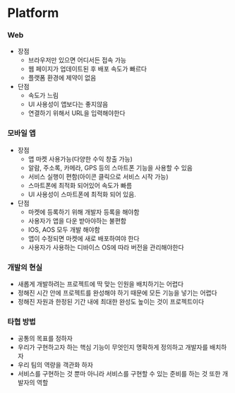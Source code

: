 # Platform

### Web
* 장점
  * 브라우저만 있으면 어디서든 접속 가능
  * 웹 페이지가 업데이트된 후 배포 속도가 빠르다
  * 플랫폼 환경에 제약이 없음
* 단점
  * 속도가 느림
  * UI 사용성이 앱보다는 좋지않음
  * 연결하기 위해서 URL을 입력해야한다

### 모바일 앱
* 장점
  * 앱 마켓 사용가능(다양한 수익 창출 가능)
  * 알람, 주소록, 카메라, GPS 등의 스마트폰 기능을 사용할 수 있음
  * 서비스 실행이 편함(아이콘 클릭으로 서비스 시작 가능)
  * 스마트폰에 최적화 되어있어 속도가 빠름
  * UI 사용성이 스마트폰에 최적화 되어 있음.
* 단점
  * 마켓에 등록하기 위해 개발자 등록을 해야함
  * 사용자가 앱을 다운 받아야하는 불편함
  * IOS, AOS 모두 개발 해야함
  * 앱이 수정되면 마켓에 새로 배포하여야 한다
  * 사용자가 사용하는 디바이스 OS에 따라 버전을 관리해야한다

### 개발의 현실
* 새롭게 개발하려는 프로젝트에 딱 맞는 인원을 배치하기는 어렵다
* 정해진 시간 안에 프로젝트를 완성해야 하기 때문에 모든 기능을 넣기는 어렵다
* 정해진 자원과 한정된 기간 내에 최대한 완성도 높이는 것이 프로젝트이다

### 타협 방법
* 공통의 목표를 정하자
* 우리가 구현하고자 하는 핵심 기능이 무엇인지 명확하게 정의하고 개발자를 배치하자
* 우리 팀의 역량을 객관화 하자
* 서비스를 구현하는 것 뿐마 아니라 서비스를 구현할 수 있는 준비를 하는 것 또한 개발자의 역할